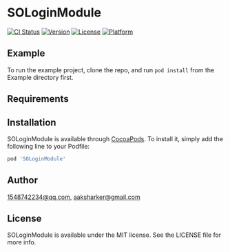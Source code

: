 # SOLoginModule

[![CI Status](https://img.shields.io/travis/1548742234@qq.com/SOLoginModule.svg?style=flat)](https://travis-ci.org/1548742234@qq.com/SOLoginModule)
[![Version](https://img.shields.io/cocoapods/v/SOLoginModule.svg?style=flat)](https://cocoapods.org/pods/SOLoginModule)
[![License](https://img.shields.io/cocoapods/l/SOLoginModule.svg?style=flat)](https://cocoapods.org/pods/SOLoginModule)
[![Platform](https://img.shields.io/cocoapods/p/SOLoginModule.svg?style=flat)](https://cocoapods.org/pods/SOLoginModule)

## Example

To run the example project, clone the repo, and run `pod install` from the Example directory first.

## Requirements

## Installation

SOLoginModule is available through [CocoaPods](https://cocoapods.org). To install
it, simply add the following line to your Podfile:

```ruby
pod 'SOLoginModule'
```

## Author

1548742234@qq.com, aaksharker@gmail.com

## License

SOLoginModule is available under the MIT license. See the LICENSE file for more info.

